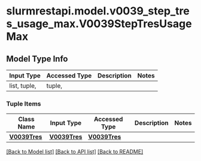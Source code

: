 # slurmrestapi.model.v0039_step_tres_usage_max.V0039StepTresUsageMax

## Model Type Info
Input Type | Accessed Type | Description | Notes
------------ | ------------- | ------------- | -------------
list, tuple,  | tuple,  |  | 

### Tuple Items
Class Name | Input Type | Accessed Type | Description | Notes
------------- | ------------- | ------------- | ------------- | -------------
[**V0039Tres**](V0039Tres.md) | [**V0039Tres**](V0039Tres.md) | [**V0039Tres**](V0039Tres.md) |  | 

[[Back to Model list]](../../README.md#documentation-for-models) [[Back to API list]](../../README.md#documentation-for-api-endpoints) [[Back to README]](../../README.md)

